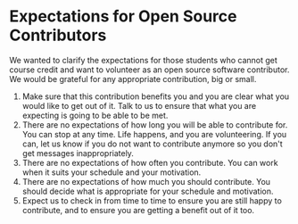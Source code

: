 # Expectations for Open Source Contributors

We wanted to clarify the expectations for those students who cannot get course credit and want to volunteer as an open source software contributor. We would be grateful for any appropriate contribution, big or small. 

1. Make sure that this contribution benefits you and you are clear what you would like to get out of it. Talk to us to ensure that what you are expecting is going to be able to be met. 
2. There are no expectations of how long you will be able to contribute for. You can stop at any time. Life happens, and you are volunteering. If you can, let us know if you do not want to contribute anymore so you don't get messages inappropriately.
3. There are no expectations of how often you contribute. You can work when it suits your schedule and your motivation.
4. There are no expectations of how much you should contribute. You should decide what is appropriate for your schedule and motivation.
5. Expect us to check in from time to time to ensure you are still happy to contribute, and to ensure you are getting a benefit out of it too.
